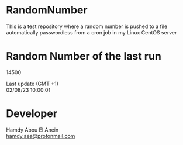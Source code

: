 # RandomNumber    
This is a test repository where a random number is pushed to a file automatically passwordless from a cron job in my Linux CentOS server    
# Random Number of the last run   
14500
      
Last update (GMT +1)    
02/08/23 10:00:01
# Developer    
Hamdy Abou El Anein   
hamdy.aea@protonmail.com
